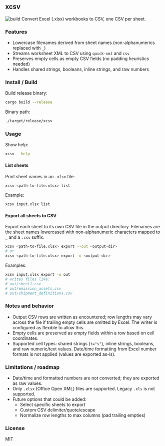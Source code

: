 ## xcsv
![build](https://github.com/mikkurogue/xcsv/actions/workflows/rust.yml/badge.svg)
Convert Excel (.xlsx) workbooks to CSV, one CSV per sheet.

### Features

- Lowercase filenames derived from sheet names (non-alphanumerics replaced with `_`)
- Streams worksheet XML to CSV using `quick-xml` and `csv`
- Preserves empty cells as empty CSV fields (no padding heuristics needed)
- Handles shared strings, booleans, inline strings, and raw numbers

### Install / Build

Build release binary:

```bash
cargo build --release
```

Binary path:

```bash
./target/release/xcsv
```

### Usage

Show help:

```bash
xcsv --help
```

#### List sheets

Print sheet names in an `.xlsx` file:

```bash
xcsv <path-to-file.xlsx> list
```

Example:

```bash
xcsv input.xlsx list
```

#### Export all sheets to CSV

Export each sheet to its own CSV file in the output directory. Filenames are the sheet names lowercased with non-alphanumeric characters mapped to `_` and a `.csv` suffix.

```bash
xcsv <path-to-file.xlsx> export --out <output-dir>
# or
xcsv <path-to-file.xlsx> export -o <output-dir>
```

Examples:

```bash
xcsv input.xlsx export -o out
# writes files like:
# out/sheet1.csv
# out/emission_assets.csv
# out/shipment_definitions.csv
```

### Notes and behavior

- Output CSV rows are written as encountered; row lengths may vary across the file if trailing empty cells are omitted by Excel. The writer is configured as flexible to allow this.
- Empty cells are preserved as empty fields within a row based on cell coordinates.
- Supported cell types: shared strings (`t="s"`), inline strings, booleans, and raw numeric/text values. Date/time formatting from Excel number formats is not applied (values are exported as-is).

### Limitations / roadmap

- Date/time and formatted numbers are not converted; they are exported as raw values.
- Only `.xlsx` (Office Open XML) files are supported. Legacy `.xls` is not supported.
- Future options that could be added:
  - Select specific sheets to export
  - Custom CSV delimiter/quote/escape
  - Normalize row lengths to max columns (pad trailing empties)

### License

MIT


